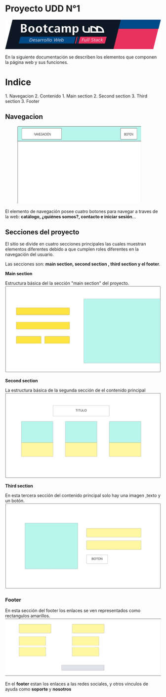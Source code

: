 
<h1>Proyecto UDD N°1</h1>

![imagen de banner](https://github.com/SebaAguilera-hub/mi-repositorio-udd/blob/main/img/banner.png)

<p>
En la siguiente documentación se describen los elementos que componen la página web y sus funciones.
</p>

<h1> Indice </h1>
1. Navegacion
2. Contenido
    1. Main section
    2. Second section
	3. Third section
3. Footer

<h2>Navegacion</h2>
<figure>
    <img src="https://github.com/SebaAguilera-hub/mi-repositorio-udd/blob/main/img/nav.jpeg"
         alt="Albuquerque, New Mexico"  width="400" height="250">
</figure>


<p>
El elemento de navegación posee cuatro botones para navegar a traves de la web: <strong>catálogo, ¿quiénes somos?, contacto e iniciar sesión</strong>...
</p>

<h2>Secciones del proyecto</h2>
<p>
El sitio se divide en cuatro secciones principales las cuales muestran elementos diferentes debido a que cumplen roles diferentes en la navegación del usuario.

Las secciones son: <strong>main section, second section , third section y el footer</strong>. 
</p>


 <strong>Main section</strong> 

Estructura básica del la sección "main section" del proyecto.
![imagen del main section](https://github.com/SebaAguilera-hub/mi-repositorio-udd/blob/main/img/main-section.jpeg)

<strong>Second section</strong>

La estructura básica de la segunda sección de el contenido principal
![imagen del second section](https://github.com/SebaAguilera-hub/mi-repositorio-udd/blob/main/img/second-section.jpeg)

<strong>Third section</strong>

En esta tercera sección del contenido principal solo hay una imagen ,texto y un botón.
![imagen de third section](https://github.com/SebaAguilera-hub/mi-repositorio-udd/blob/main/img/third-section.jpeg)

<h3>Footer</h3>

En esta sección del footer los enlaces se ven representados como rectangulos amarillos. 
![imagen del footer](https://github.com/SebaAguilera-hub/mi-repositorio-udd/blob/main/img/footer.jpeg)

<p> En el <strong>footer</strong>	 estan los enlaces a las redes sociales, y otros vinculos de ayuda como <strong>soporte </strong>y <strong>nosotros</strong> </p>
